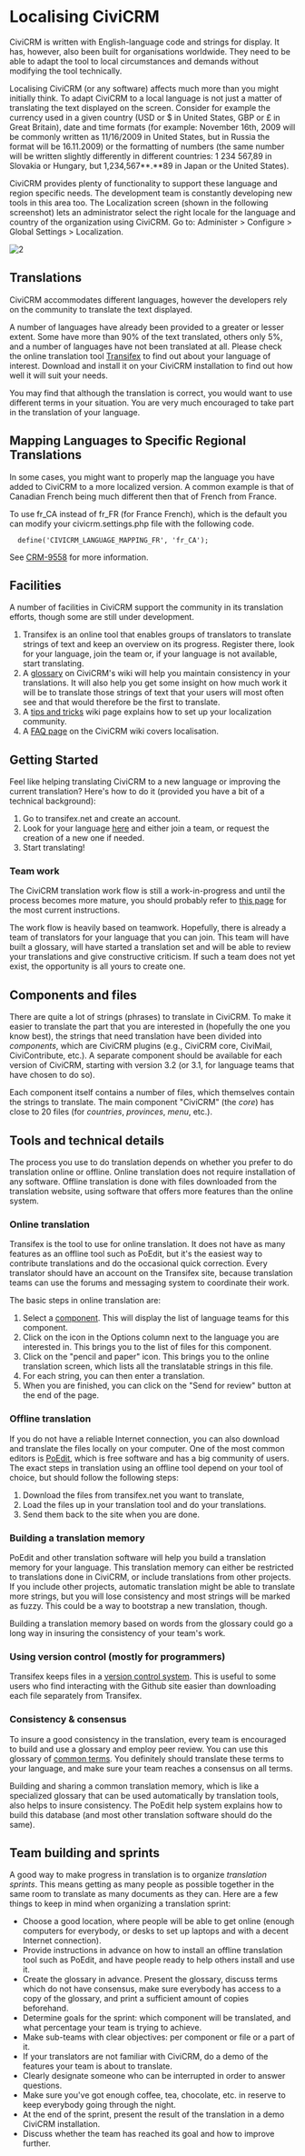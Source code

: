 # Localising CiviCRM

CiviCRM is written with English-language code and strings for display.
It has, however, also been built for organisations worldwide. They need
to be able to adapt the tool to local circumstances and demands without
modifying the tool technically.

Localising CiviCRM (or any software) affects much more than you might
initially think. To adapt CiviCRM to a local language is not just a
matter of translating the text displayed on the screen. Consider for
example the currency used in a given country (USD or $ in United
States, GBP or £ in Great Britain), date and time formats (for example:
November 16th, 2009 will be commonly written as 11/16/2009 in United
States, but in Russia the format will be 16.11.2009) or the formatting
of numbers (the same number will be written slightly differently in
different countries: 1 234 567,89 in Slovakia or Hungary, but
1,234,567**.**89 in Japan or the United States).

CiviCRM provides plenty of functionality to support these language and
region specific needs. The development team is constantly developing new
tools in this area too. The Localization screen (shown in the following
screenshot) lets an administrator select the right locale for the
language and country of the organization using CiviCRM. Go to:
Administer > Configure > Global Settings > Localization.

![2](/img/CiviCRM_update-CiviCore-2-en.png "2")

## Translations

CiviCRM accommodates different languages, however the developers rely on
the community to translate the text displayed.

A number of languages have already been provided to a greater or lesser
extent. Some have more than 90% of the text translated, others only 5%,
and a number of languages have not been translated at all. Please check
the online translation tool [Transifex](https://www.transifex.com/civicrm/civicrm/dashboard/) to find out about your language of interest. Download and install it on
your CiviCRM installation to find out how well it will suit your needs.

You may find that although the translation is correct, you would want to
use different terms in your situation. You are very much encouraged to
take part in the translation of your language.

## Mapping Languages to Specific Regional Translations

In some cases, you might want to properly map the language you have added
to CiviCRM to a more localized version. A common example is that of
Canadian French being much different then that of French from France.

To use fr_CA instead of fr_FR (for France French), which is the default
you can modify your civicrm.settings.php file with the following code.

```
  define('CIVICRM_LANGUAGE_MAPPING_FR', 'fr_CA');
```

See [CRM-9558](https://issues.civicrm.org/jira/browse/CRM-9558) for more information.


## Facilities

A number of facilities in CiviCRM support the community in its
translation efforts, though some are still under development.

1.  Transifex is an online tool that enables groups of translators to
    translate strings of text and keep an overview on its progress.
    Register there, look for your language, join the team or, if your
    language is not available, start translating.
2.  A [glossary](https://wiki.civicrm.org/confluence/display/CRM/Glossary+for+translations)
    on CiviCRM's wiki will help you maintain consistency in your
    translations. It will also help you get some insight on how much
    work it will be to translate those strings of text that your users
    will most often see and that would therefore be the first to
    translate.
3.  A [tips and tricks](https://wiki.civicrm.org/confluence/display/CRMDOC/Localisation+community+building+howto) wiki page
  explains how to set up your localization community.
4.  A [FAQ page](https://wiki.civicrm.org/confluence/display/CRMDOC/Internationalisation+FAQ) on the CiviCRM wiki covers localisation.

## Getting Started

Feel like helping translating CiviCRM to a new language or improving the
current translation? Here's how to do it (provided you have a bit of a
technical background):

1.  Go to transifex.net and create an account.
2.  Look for your language [here](https://www.transifex.com/civicrm/teams/)
    and either join a team, or request the creation of a new one if
    needed.
3.  Start translating!

### Team work

The CiviCRM translation work flow is still a work-in-progress and until
the process becomes more mature, you should probably refer to
[this page](https://lab.civicrm.org/development-team/translations/wikis/home)
for the most current instructions.

The work flow is heavily based on teamwork. Hopefully, there is already
a team of translators for your language that you can join. This team
will have built a glossary, will have started a translation set and will
be able to review your translations and give constructive criticism. If
such a team does not yet exist, the opportunity is all yours to create
one.

## Components and files

There are quite a lot of strings (phrases) to translate in CiviCRM. To
make it easier to translate the part that you are interested in
(hopefully the one you know best), the strings that need translation
have been divided into *components*, which are CiviCRM plugins (e.g.,
CiviCRM core, CiviMail, CiviContribute, etc.). A separate component
should be available for each version of CiviCRM, starting with version
3.2 (or 3.1, for language teams that have chosen to do so).

Each component itself contains a number of files, which themselves
contain the strings to translate. The main component "CiviCRM" (the
*core*) has close to 20 files (for *countries*, *provinces*, *menu*,
etc.).

## Tools and technical details

The process you use to do translation depends on whether you prefer to
do translation online or offline. Online translation does not require
installation of any software. Offline translation is done with files
downloaded from the translation website, using software that offers more
features than the online system.

### Online translation

Transifex is the tool to use for online translation. It does not have as
many features as an offline tool such as PoEdit, but it's the easiest
way to contribute translations and do the occasional quick correction.
Every translator should have an account on the Transifex site, because
translation teams can use the forums and messaging system to coordinate
their work.

The basic steps in online translation are:

1.  Select a [component](https://www.transifex.com/civicrm/civicrm/dashboard/).
    This will display the list of language teams for this component.
2.  Click on the icon in the Options column next to the language you are
    interested in. This brings you to the list of files for this
    component.
3.  Click on the "pencil and paper" icon. This brings you to the online
    translation screen, which lists all the translatable strings in this
    file.
4.  For each string, you can then enter a translation.
5.  When you are finished, you can click on the "Send for review" button
    at the end of the page.

### Offline translation

If you do not have a reliable Internet connection, you can also download
and translate the files locally on your computer. One
of the most common editors is [PoEdit](https://poedit.net/), which is free software
and has a big community of users. The exact steps in translation using
an offline tool depend on your tool of choice, but should follow the
following steps:

1.  Download the files from transifex.net you want to translate,
2.  Load the files up in your translation tool and do your translations.
3.  Send them back to the site when you are done.

### Building a translation memory

PoEdit and other translation software will help you build a translation
memory for your language. This translation memory can either be
restricted to translations done in CiviCRM, or include translations from
other projects. If you include other projects, automatic translation
might be able to translate more strings, but you will lose consistency
and most strings will be marked as fuzzy. This could be a way to
bootstrap a new translation, though.

Building a translation memory based on words from the glossary could go
a long way in insuring the consistency of your team's work.

### Using version control (mostly for programmers)

Transifex keeps files in a [version control system](http://github.com/civicrm/l10n). This
is useful to some users who find interacting with the Github site easier
than downloading each file separately from Transifex.

### Consistency & consensus

To insure a good consistency in the translation, every team is
encouraged to build and use a glossary and employ peer review. You can
use this glossary of [common terms](http://wiki.civicrm.org/confluence/display/CRM/Glossary+for+translations).
You definitely should translate these terms to your language, and make
sure your team reaches a consensus on all terms.

Building and sharing a common translation memory, which is like a
specialized glossary that can be used automatically by translation
tools, also helps to insure consistency. The PoEdit help system
explains how to build this database (and most other translation software
should do the same).

## Team building and sprints

A good way to make progress in translation is to organize *translation
sprints*. This means getting as many people as possible together in the
same room to translate as many documents as they can. Here are a few
things to keep in mind when organizing a translation sprint:

-   Choose a good location, where people will be able to get online
    (enough computers for everybody, or desks to set up laptops and with
    a decent Internet connection).
-   Provide instructions in advance on how to install an offline
    translation tool such as PoEdit, and have people ready to help
    others install and use it.
-   Create the glossary in advance. Present the glossary, discuss terms
    which do not have consensus, make sure everybody has access to a
    copy of the glossary, and print a sufficient amount of copies
    beforehand.
-   Determine goals for the sprint: which component will be translated,
    and what percentage your team is trying to achieve.
-   Make sub-teams with clear objectives: per component or file or a
    part of it.
-   If your translators are not familiar with CiviCRM, do a demo of the
    features your team is about to translate.
-   Clearly designate someone who can be interrupted in order to answer
    questions.
-   Make sure you've got enough coffee, tea, chocolate, etc. in reserve
    to keep everybody going through the night.
-   At the end of the sprint, present the result of the translation in a
    demo CiviCRM installation.
-   Discuss whether the team has reached its goal and how to improve
    further.
